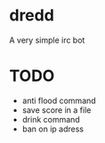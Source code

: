 dredd
=====

A very simple irc bot

TODO
===

* anti flood command
* save score in a file
* drink command
* ban on ip adress
